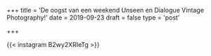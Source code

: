 +++
title = 'De oogst van een weekend Unseen en Dialogue Vintage Photography!'
date = 2019-09-23
draft = false
type = 'post'

+++

{{< instagram B2wy2XRIeTg >}}

